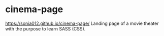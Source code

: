 # cinema-page
https://sonia012.github.io/cinema-page/
Landing page of a movie theater with the purpose to learn SASS (CSS).
